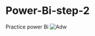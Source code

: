 # Power-Bi-step-2
Practice power Bi
![Adw](https://user-images.githubusercontent.com/55878755/155886452-b3149877-ae6b-4e16-836e-b0ff218685ba.png)

